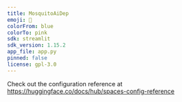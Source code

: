 ```yaml
---
title: MosquitoAiDep
emoji: 🐢
colorFrom: blue
colorTo: pink
sdk: streamlit
sdk_version: 1.15.2
app_file: app.py
pinned: false
license: gpl-3.0
---
```


Check out the configuration reference at https://huggingface.co/docs/hub/spaces-config-reference
